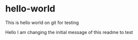 # hello-world
This is hello world on git for testing

Hello I am changing the initial message of this readme to test
